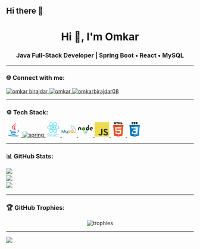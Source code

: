## Hi there 👋

<!--
**ItsOmkara/itsOmkara** is a ✨ _special_ ✨ repository because its `README.md` (this file) appears on your GitHub profile.

Here are some ideas to get you started:

- 🔭 I’m currently working on ...
- 🌱 I’m currently learning ...
- 👯 I’m looking to collaborate on ...
- 🤔 I’m looking for help with ...
- 💬 Ask me about ...
- 📫 How to reach me: ...
- 😄 Pronouns: ...
- ⚡ Fun fact: ...
-->
<h1 align="center">Hi 👋, I'm Omkar</h1>
<h3 align="center">Java Full-Stack Developer | Spring Boot • React • MySQL</h3>

---

<h3 align="left">🌐 Connect with me:</h3>
<p align="left">
<a href="https://linkedin.com/in/omkar-birajdar" target="blank">
  <img align="center" src="https://raw.githubusercontent.com/rahuldkjain/github-profile-readme-generator/master/src/images/icons/Social/linked-in-alt.svg" alt="omkar birajdar" height="30" width="40" />
</a>
<a href="https://leetcode.com/omkar" target="blank">
  <img align="center" src="https://raw.githubusercontent.com/rahuldkjain/github-profile-readme-generator/master/src/images/icons/Social/leet-code.svg" alt="omkar" height="30" width="40" />
</a>
<a href="https://www.hackerrank.com/omkarbirajdar08" target="blank">
  <img align="center" src="https://raw.githubusercontent.com/rahuldkjain/github-profile-readme-generator/master/src/images/icons/Social/hackerrank.svg" alt="omkarbirajdar08" height="30" width="40" />
</a>
</p>

---

<h3 align="left">⚙️ Tech Stack:</h3>
<p align="left"> 
  <a href="https://www.java.com" target="_blank" rel="noreferrer"> 
    <img src="https://raw.githubusercontent.com/devicons/devicon/master/icons/java/java-original.svg" alt="java" width="40" height="40"/> 
  </a>
  <a href="https://spring.io/" target="_blank" rel="noreferrer"> 
    <img src="https://www.vectorlogo.zone/logos/springio/springio-icon.svg" alt="spring" width="40" height="40"/> 
  </a>
  <a href="https://reactjs.org/" target="_blank" rel="noreferrer"> 
    <img src="https://raw.githubusercontent.com/devicons/devicon/master/icons/react/react-original-wordmark.svg" alt="react" width="40" height="40"/> 
  </a>
  <a href="https://www.mysql.com/" target="_blank" rel="noreferrer"> 
    <img src="https://raw.githubusercontent.com/devicons/devicon/master/icons/mysql/mysql-original-wordmark.svg" alt="mysql" width="40" height="40"/> 
  </a>
  <a href="https://nodejs.org" target="_blank" rel="noreferrer"> 
    <img src="https://raw.githubusercontent.com/devicons/devicon/master/icons/nodejs/nodejs-original-wordmark.svg" alt="nodejs" width="40" height="40"/> 
  </a>
  <a href="https://developer.mozilla.org/en-US/docs/Web/JavaScript" target="_blank" rel="noreferrer"> 
    <img src="https://raw.githubusercontent.com/devicons/devicon/master/icons/javascript/javascript-original.svg" alt="javascript" width="40" height="40"/> 
  </a>
  <a href="https://www.w3.org/html/" target="_blank" rel="noreferrer"> 
    <img src="https://raw.githubusercontent.com/devicons/devicon/master/icons/html5/html5-original-wordmark.svg" alt="html5" width="40" height="40"/> 
  </a>
  <a href="https://www.w3schools.com/css/" target="_blank" rel="noreferrer"> 
    <img src="https://raw.githubusercontent.com/devicons/devicon/master/icons/css3/css3-original-wordmark.svg" alt="css3" width="40" height="40"/> 
  </a>
</p>

---

<h3 align="left">📊 GitHub Stats:</h3>

![](https://github-readme-stats.vercel.app/api?username=itsOmkara&theme=dark&hide_border=false&include_all_commits=false&count_private=true)<br/>
![](https://github-readme-streak-stats.herokuapp.com/?user=itsOmkara&theme=dark&hide_border=false)<br/>
![](https://github-readme-stats.vercel.app/api/top-langs/?username=itsOmkara&theme=dark&hide_border=false&include_all_commits=false&count_private=true&layout=compact)

---

<h3 align="left">🏆 GitHub Trophies:</h3>
<p align="center">
  <img src="https://github-profile-trophy.vercel.app/?username=itsOmkara&theme=onedark&no-frame=false&no-bg=false&margin-w=4" alt="trophies"/>
</p>

---

[![](https://visitcount.itsvg.in/api?id=itsOmkara&icon=0&color=0)](https://visitcount.itsvg.in)


<!-- Proudly created with GPRM ( https://gprm.itsvg.in ) -->
